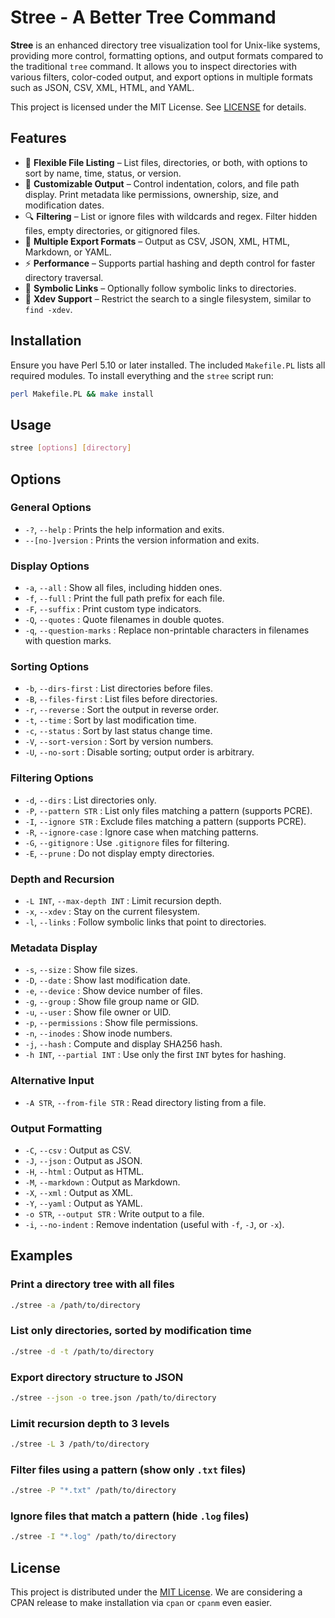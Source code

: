 # Stree - A Better Tree Command

**Stree** is an enhanced directory tree visualization tool for Unix-like systems, providing more control, formatting options, and output formats compared to the traditional `tree` command. It allows you to inspect directories with various filters, color-coded output, and export options in multiple formats such as JSON, CSV, XML, HTML, and YAML.

This project is licensed under the MIT License. See [LICENSE](LICENSE) for details.

## Features
- 📁 **Flexible File Listing** – List files, directories, or both, with options to sort by name, time, status, or version.
- 🌳 **Customizable Output** – Control indentation, colors, and file path display. Print metadata like permissions, ownership, size, and modification dates.
- 🔍 **Filtering** – List or ignore files with wildcards and regex. Filter hidden files, empty directories, or gitignored files.
- 📜 **Multiple Export Formats** – Output as CSV, JSON, XML, HTML, Markdown, or YAML.
- ⚡ **Performance** – Supports partial hashing and depth control for faster directory traversal.
- 🔗 **Symbolic Links** – Optionally follow symbolic links to directories.
- 🚧 **Xdev Support** – Restrict the search to a single filesystem, similar to `find -xdev`.

## Installation
Ensure you have Perl 5.10 or later installed.  The included
`Makefile.PL` lists all required modules.  To install everything and the
`stree` script run:
```bash
perl Makefile.PL && make install
```

## Usage
```bash
stree [options] [directory]
```

## Options

### General Options
- `-?`, `--help`            : Prints the help information and exits.
- `--[no-]version`          : Prints the version information and exits.

### Display Options
- `-a`, `--all`             : Show all files, including hidden ones.
- `-f`, `--full`            : Print the full path prefix for each file.
- `-F`, `--suffix`          : Print custom type indicators.
- `-Q`, `--quotes`          : Quote filenames in double quotes.
- `-q`, `--question-marks`  : Replace non-printable characters in filenames with question marks.

### Sorting Options
- `-b`, `--dirs-first`      : List directories before files.
- `-B`, `--files-first`     : List files before directories.
- `-r`, `--reverse`         : Sort the output in reverse order.
- `-t`, `--time`            : Sort by last modification time.
- `-c`, `--status`          : Sort by last status change time.
- `-V`, `--sort-version`    : Sort by version numbers.
- `-U`, `--no-sort`         : Disable sorting; output order is arbitrary.

### Filtering Options
- `-d`, `--dirs`            : List directories only.
- `-P`, `--pattern STR`     : List only files matching a pattern (supports PCRE).
- `-I`, `--ignore STR`      : Exclude files matching a pattern (supports PCRE).
- `-R`, `--ignore-case`     : Ignore case when matching patterns.
- `-G`, `--gitignore`       : Use `.gitignore` files for filtering.
- `-E`, `--prune`           : Do not display empty directories.

### Depth and Recursion
- `-L INT`, `--max-depth INT` : Limit recursion depth.
- `-x`, `--xdev`             : Stay on the current filesystem.
- `-l`, `--links`            : Follow symbolic links that point to directories.

### Metadata Display
- `-s`, `--size`            : Show file sizes.
- `-D`, `--date`            : Show last modification date.
- `-e`, `--device`          : Show device number of files.
- `-g`, `--group`           : Show file group name or GID.
- `-u`, `--user`            : Show file owner or UID.
- `-p`, `--permissions`     : Show file permissions.
- `-n`, `--inodes`          : Show inode numbers.
- `-j`, `--hash`            : Compute and display SHA256 hash.
- `-h INT`, `--partial INT` : Use only the first `INT` bytes for hashing.

### Alternative Input
- `-A STR`, `--from-file STR` : Read directory listing from a file.

### Output Formatting
- `-C`, `--csv`             : Output as CSV.
- `-J`, `--json`            : Output as JSON.
- `-H`, `--html`            : Output as HTML.
- `-M`, `--markdown`        : Output as Markdown.
- `-X`, `--xml`             : Output as XML.
- `-Y`, `--yaml`            : Output as YAML.
- `-o STR`, `--output STR`  : Write output to a file.
- `-i`, `--no-indent`       : Remove indentation (useful with `-f`, `-J`, or `-x`).

## Examples

### Print a directory tree with all files
```sh
./stree -a /path/to/directory
```

### List only directories, sorted by modification time
```sh
./stree -d -t /path/to/directory
```

### Export directory structure to JSON
```sh
./stree --json -o tree.json /path/to/directory
```

### Limit recursion depth to 3 levels
```sh
./stree -L 3 /path/to/directory
```

### Filter files using a pattern (show only `.txt` files)
```sh
./stree -P "*.txt" /path/to/directory
```

### Ignore files that match a pattern (hide `.log` files)
```sh
./stree -I "*.log" /path/to/directory
```

## License

This project is distributed under the [MIT License](LICENSE).
We are considering a CPAN release to make installation via `cpan`
or `cpanm` even easier.

